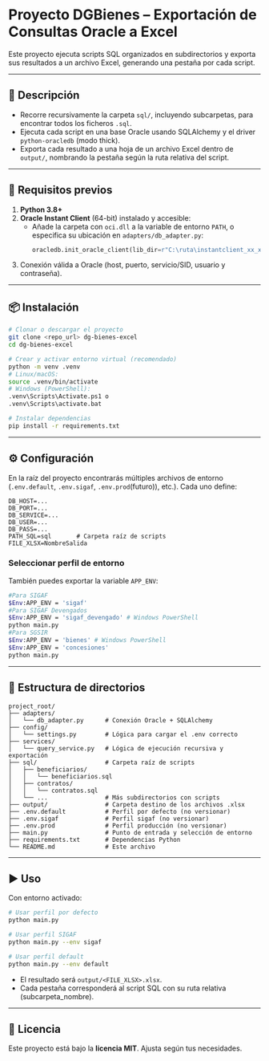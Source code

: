 # Proyecto DGBienes – Exportación de Consultas Oracle a Excel

Este proyecto ejecuta scripts SQL organizados en subdirectorios y exporta sus resultados a un archivo Excel, generando una pestaña por cada script.

---

## 📝 Descripción

- Recorre recursivamente la carpeta `sql/`, incluyendo subcarpetas, para encontrar todos los ficheros `.sql`.
- Ejecuta cada script en una base Oracle usando SQLAlchemy y el driver `python-oracledb` (modo thick).
- Exporta cada resultado a una hoja de un archivo Excel dentro de `output/`, nombrando la pestaña según la ruta relativa del script.

---

## 🚀 Requisitos previos

1. **Python 3.8+**
2. **Oracle Instant Client** (64-bit) instalado y accesible:
   - Añade la carpeta con `oci.dll` a la variable de entorno `PATH`, 
     o especifica su ubicación en `adapters/db_adapter.py`:
     ```python
     oracledb.init_oracle_client(lib_dir=r"C:\ruta\instantclient_xx_xx")
     ```
3. Conexión válida a Oracle (host, puerto, servicio/SID, usuario y contraseña).

---

## 📦 Instalación

```bash
# Clonar o descargar el proyecto
git clone <repo_url> dg-bienes-excel
cd dg-bienes-excel

# Crear y activar entorno virtual (recomendado)
python -m venv .venv
# Linux/macOS:
source .venv/bin/activate
# Windows (PowerShell):
.venv\Scripts\Activate.ps1 o 
.venv\Scripts\activate.bat

# Instalar dependencias
pip install -r requirements.txt
```

---

## ⚙️ Configuración

En la raíz del proyecto encontrarás múltiples archivos de entorno (`.env.default`, `.env.sigaf`, `.env.prod`(futuro)), etc.). Cada uno define:

```dotenv
DB_HOST=...
DB_PORT=...
DB_SERVICE=...
DB_USER=...
DB_PASS=...
PATH_SQL=sql       # Carpeta raíz de scripts
FILE_XLSX=NombreSalida
```

### Seleccionar perfil de entorno
También puedes exportar la variable `APP_ENV`:
```bash
#Para SIGAF
$Env:APP_ENV = 'sigaf'
#Para SIGAF Devengados
$Env:APP_ENV = 'sigaf_devengado' # Windows PowerShell
python main.py
#Para SGSIR
$Env:APP_ENV = 'bienes' # Windows PowerShell
$Env:APP_ENV = 'concesiones'
python main.py
```

---

## 📂 Estructura de directorios

```
project_root/
├── adapters/
│   └── db_adapter.py      # Conexión Oracle + SQLAlchemy
├── config/
│   └── settings.py        # Lógica para cargar el .env correcto
├── services/
│   └── query_service.py   # Lógica de ejecución recursiva y exportación
├── sql/                   # Carpeta raíz de scripts
│   ├── beneficiarios/
│   │   └── beneficiarios.sql
│   ├── contratos/
│   │   └── contratos.sql
│   └── ...                # Más subdirectorios con scripts
├── output/                # Carpeta destino de los archivos .xlsx
├── .env.default           # Perfil por defecto (no versionar)
├── .env.sigaf             # Perfil sigaf (no versionar)
├── .env.prod              # Perfil producción (no versionar)
├── main.py                # Punto de entrada y selección de entorno
├── requirements.txt       # Dependencias Python
└── README.md              # Este archivo
```

---

## ▶️ Uso

Con entorno activado:

```bash
# Usar perfil por defecto
python main.py

# Usar perfil SIGAF
python main.py --env sigaf

# Usar perfil default
python main.py --env default
```

- El resultado será `output/<FILE_XLSX>.xlsx`.
- Cada pestaña corresponderá al script SQL con su ruta relativa (subcarpeta_nombre).

---

## 📄 Licencia

Este proyecto está bajo la **licencia MIT**. Ajusta según tus necesidades.
